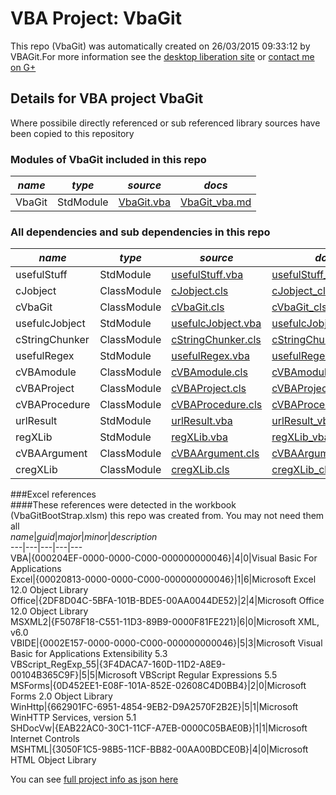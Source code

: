 # VBA Project: VbaGit
This repo (VbaGit) was automatically created on 26/03/2015 09:33:12 by VBAGit.For more information see the [desktop liberation site](http://ramblings.mcpher.com/Home/excelquirks/drivesdk/gettinggithubready "desktop liberation") or [contact me on G+](https://plus.google.com/+BruceMcpherson "Bruce McPherson - GDE")  
## Details for VBA project VbaGit
Where possibile directly referenced or sub referenced library sources have been copied to this repository  
### Modules of VbaGit included in this repo
*name*|*type*|*source*|*docs*  
---|---|---|---  
VbaGit|StdModule|[VbaGit.vba](scripts/VbaGit.vba "script source")|[VbaGit_vba.md](scripts/VbaGit_vba.md "script docs")  
  
### All dependencies and sub dependencies in this repo  
*name*|*type*|*source*|*docs*  
---|---|---|---  
usefulStuff|StdModule|[usefulStuff.vba](libraries/usefulStuff.vba "library source")|[usefulStuff_vba.md](libraries/usefulStuff_vba.md "library docs")  
cJobject|ClassModule|[cJobject.cls](libraries/cJobject.cls "library source")|[cJobject_cls.md](libraries/cJobject_cls.md "library docs")  
cVbaGit|ClassModule|[cVbaGit.cls](libraries/cVbaGit.cls "library source")|[cVbaGit_cls.md](libraries/cVbaGit_cls.md "library docs")  
usefulcJobject|StdModule|[usefulcJobject.vba](libraries/usefulcJobject.vba "library source")|[usefulcJobject_vba.md](libraries/usefulcJobject_vba.md "library docs")  
cStringChunker|ClassModule|[cStringChunker.cls](libraries/cStringChunker.cls "library source")|[cStringChunker_cls.md](libraries/cStringChunker_cls.md "library docs")  
usefulRegex|StdModule|[usefulRegex.vba](libraries/usefulRegex.vba "library source")|[usefulRegex_vba.md](libraries/usefulRegex_vba.md "library docs")  
cVBAmodule|ClassModule|[cVBAmodule.cls](libraries/cVBAmodule.cls "library source")|[cVBAmodule_cls.md](libraries/cVBAmodule_cls.md "library docs")  
cVBAProject|ClassModule|[cVBAProject.cls](libraries/cVBAProject.cls "library source")|[cVBAProject_cls.md](libraries/cVBAProject_cls.md "library docs")  
cVBAProcedure|ClassModule|[cVBAProcedure.cls](libraries/cVBAProcedure.cls "library source")|[cVBAProcedure_cls.md](libraries/cVBAProcedure_cls.md "library docs")  
urlResult|StdModule|[urlResult.vba](libraries/urlResult.vba "library source")|[urlResult_vba.md](libraries/urlResult_vba.md "library docs")  
regXLib|StdModule|[regXLib.vba](libraries/regXLib.vba "library source")|[regXLib_vba.md](libraries/regXLib_vba.md "library docs")  
cVBAArgument|ClassModule|[cVBAArgument.cls](libraries/cVBAArgument.cls "library source")|[cVBAArgument_cls.md](libraries/cVBAArgument_cls.md "library docs")  
cregXLib|ClassModule|[cregXLib.cls](libraries/cregXLib.cls "library source")|[cregXLib_cls.md](libraries/cregXLib_cls.md "library docs")  
  
###Excel references  
####These references were detected in the workbook (VbaGitBootStrap.xlsm) this repo was created from. You may not need them all  
*name*|*guid*|*major*|*minor*|*description*  
---|---|---|---|---  
VBA|{000204EF-0000-0000-C000-000000000046}|4|0|Visual Basic For Applications  
Excel|{00020813-0000-0000-C000-000000000046}|1|6|Microsoft Excel 12.0 Object Library  
Office|{2DF8D04C-5BFA-101B-BDE5-00AA0044DE52}|2|4|Microsoft Office 12.0 Object Library  
MSXML2|{F5078F18-C551-11D3-89B9-0000F81FE221}|6|0|Microsoft XML, v6.0  
VBIDE|{0002E157-0000-0000-C000-000000000046}|5|3|Microsoft Visual Basic for Applications Extensibility 5.3  
VBScript_RegExp_55|{3F4DACA7-160D-11D2-A8E9-00104B365C9F}|5|5|Microsoft VBScript Regular Expressions 5.5  
MSForms|{0D452EE1-E08F-101A-852E-02608C4D0BB4}|2|0|Microsoft Forms 2.0 Object Library  
WinHttp|{662901FC-6951-4854-9EB2-D9A2570F2B2E}|5|1|Microsoft WinHTTP Services, version 5.1  
SHDocVw|{EAB22AC0-30C1-11CF-A7EB-0000C05BAE0B}|1|1|Microsoft Internet Controls  
MSHTML|{3050F1C5-98B5-11CF-BB82-00AA00BDCE0B}|4|0|Microsoft HTML Object Library  
  
  
You can see [full project info as json here](info.json)